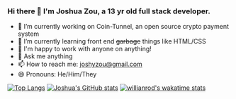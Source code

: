 ### Hi there 👋 I'm Joshua Zou, a 13 yr old full stack developer.


- 🔭 I’m currently working on Coin-Tunnel, an open source crypto payment system
- 🌱 I’m currently learning front end ~~garbage~~ things like HTML/CSS
- 👯 I'm happy to work with anyone on anything!
- 💬 Ask me anything
- 📫 How to reach me: joshyzou@gmail.com
- 😄 Pronouns: He/Him/They

[![Top Langs](https://github-readme-stats.vercel.app/api/top-langs/?username=Joshua-Zou&langs_count=3)](https://github.com/Joshua-Zou) [![Joshua's GitHub stats](https://github-readme-stats.vercel.app/api?username=Joshua-Zou)](https://github.com/Joshua-Zou)
[![willianrod's wakatime stats](https://github-readme-stats.vercel.app/api/wakatime?username=Joshua-Zou)](https://github.com/Joshua-Zou)
